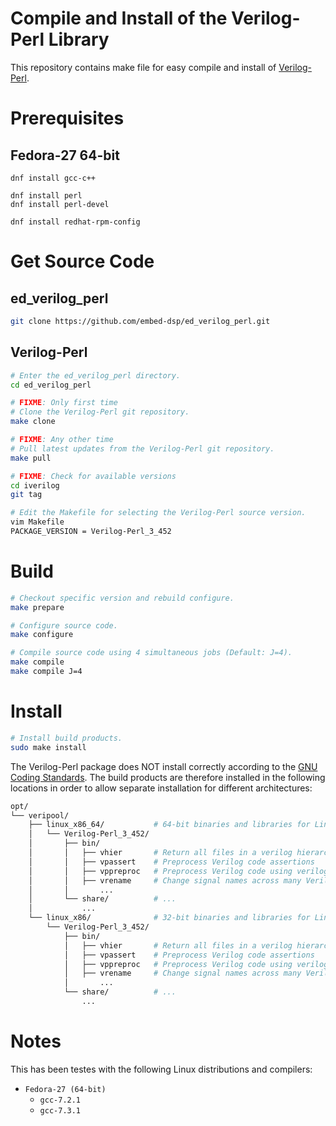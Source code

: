 
# Compile and Install of the Verilog-Perl Library

This repository contains make file for easy compile and install of [Verilog-Perl](https://www.veripool.org/wiki/verilog-perl).


# Prerequisites

## Fedora-27 64-bit

```
dnf install gcc-c++

dnf install perl
dnf install perl-devel

dnf install redhat-rpm-config
```


# Get Source Code

## ed_verilog_perl

```bash
git clone https://github.com/embed-dsp/ed_verilog_perl.git
```

## Verilog-Perl

```bash
# Enter the ed_verilog_perl directory.
cd ed_verilog_perl

# FIXME: Only first time
# Clone the Verilog-Perl git repository.
make clone

# FIXME: Any other time
# Pull latest updates from the Verilog-Perl git repository.
make pull
```

```bash
# FIXME: Check for available versions
cd iverilog
git tag

# Edit the Makefile for selecting the Verilog-Perl source version.
vim Makefile
PACKAGE_VERSION = Verilog-Perl_3_452
```


# Build

```bash
# Checkout specific version and rebuild configure.
make prepare
```

```bash
# Configure source code.
make configure
```

```bash
# Compile source code using 4 simultaneous jobs (Default: J=4).
make compile
make compile J=4
```


# Install

```bash
# Install build products.
sudo make install
```

The Verilog-Perl package does NOT install correctly according to the
[GNU Coding Standards](https://www.gnu.org/prep/standards/standards.html).
The build products are therefore installed in the following locations in order 
to allow separate installation for different architectures:

```bash
opt/
└── veripool/
    ├── linux_x86_64/           # 64-bit binaries and libraries for Linux
    │   └── Verilog-Perl_3_452/
    │       ├── bin/
    │       │   ├── vhier       # Return all files in a verilog hierarchy
    │       │   ├── vpassert    # Preprocess Verilog code assertions
    │       │   ├── vppreproc   # Preprocess Verilog code using verilog-perl
    │       │   ├── vrename     # Change signal names across many Verilog files
    │       │       ...
    │       └── share/          # ...
    │           ...
    └── linux_x86/              # 32-bit binaries and libraries for Linux
        └── Verilog-Perl_3_452/
            ├── bin/
            │   ├── vhier       # Return all files in a verilog hierarchy
            │   ├── vpassert    # Preprocess Verilog code assertions
            │   ├── vppreproc   # Preprocess Verilog code using verilog-perl
            │   ├── vrename     # Change signal names across many Verilog files
            │       ...
            └── share/          # ...
                ...
```


# Notes

This has been testes with the following Linux distributions and compilers:
* `Fedora-27 (64-bit)`
    * `gcc-7.2.1`
    * `gcc-7.3.1`
